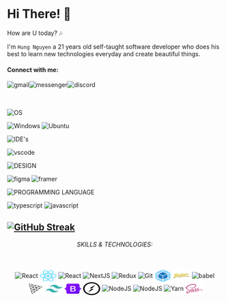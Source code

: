 # Hi There! 👋

How are U today? 🎶

I'm `Hung Nguyen` a 21 years old self-taught software developer who does his best to learn new technologies everyday and create beautiful things.

<!-- <h3> 🛠 &nbsp;Tech Stack</h3> -->

#### Connect with me:

<a href="mailto:hung.nm.here@gmail.com">
<img align="left" alt="gmail" src="https://img.shields.io/badge/Gmail-D14836?style=for-the-badge&logo=gmail&logoColor=white" />
</a>
<a href="https://www.facebook.com/messages/t/100013480894555">
<img align="left" alt="messenger"  src="https://img.shields.io/badge/Messenger-00B2FF?style=for-the-badge&logo=messenger&logoColor=white" />
</a>
<a href="https://discordapp.com/users/467862581822881804">
<img align="left" alt="discord" src="https://img.shields.io/badge/Discord-7289DA?style=for-the-badge&logo=discord&logoColor=white" />
</a>
<br />
<br />
<br />

![OS](https://img.shields.io/badge/-OS-blue?style=for-the-badge)

![Windows](https://img.shields.io/badge/Windows-0078D6?style=for-the-badge&logo=windows&logoColor=white)
![Ubuntu](https://img.shields.io/badge/Ubuntu-E95420?style=for-the-badge&logo=ubuntu&logoColor=white)

![IDE's](https://img.shields.io/badge/-IDE's-darkblue?style=for-the-badge)

![vscode](https://img.shields.io/badge/-Visual%20StudioL%20Code-0A1A2F?style=for-the-badge&logo=visualstudiocode)

![DESIGN](https://img.shields.io/badge/-DESIGN%20TOOLS-orange?style=for-the-badge)

![figma](https://img.shields.io/badge/-figma-0A1A2F?style=for-the-badge&logo=figma)
![framer](https://img.shields.io/badge/-framer-0A1A2F?style=for-the-badge&logo=framer)

![PROGRAMMING LANGUAGE](https://img.shields.io/badge/-proramming%20language-red?style=for-the-badge)

![typescript](https://img.shields.io/badge/-typescript-0A1A2F?style=for-the-badge&logo=typescript)
![javascript](https://img.shields.io/badge/-javascript-0A1A2F?style=for-the-badge&logo=javascript)

[![GitHub Streak](https://github-readme-streak-stats.herokuapp.com?user=nmhung1234&theme=dark&date_format=M%20j%5B%2C%20Y%5D)](https://git.io/streak-stats)
---

<div align="center">
  
  ###### SKILLS & TECHNOLOGIES:
  
</div>

<div align="center" style="display: inline_block"><br>
  <img align="center" alt="React" height="30" width="40" src="https://cdn.jsdelivr.net/gh/devicons/devicon/icons/typescript/typescript-original.svg">
  <img align="center" alt="React" height="30" width="40" src="https://raw.githubusercontent.com/devicons/devicon/master/icons/react/react-original.svg">
  <img align="center" alt="React" height="30" width="30" src="https://upload.wikimedia.org/wikipedia/commons/thumb/9/91/Electron_Software_Framework_Logo.svg/1024px-Electron_Software_Framework_Logo.svg.png">
  <img align="center" alt="NextJS" height="30" width="30" src="https://cdn.jsdelivr.net/gh/devicons/devicon/icons/nextjs/nextjs-original.svg" />
  <img align="center" alt="Redux" height="30" width="40" src="https://cdn.jsdelivr.net/gh/devicons/devicon/icons/redux/redux-original.svg">
  <img align="center" alt="Git" height="30" width="40" src="https://cdn.jsdelivr.net/gh/devicons/devicon/icons/git/git-original.svg">
  <img align="center" alt="webpack" height="30" width="40" src="https://raw.githubusercontent.com/devicons/devicon/master/icons/webpack/webpack-original.svg">
  <img align="center" alt="babel" height="30" width="40" src="https://raw.githubusercontent.com/devicons/devicon/master/icons/babel/babel-original.svg">
  <img align="center" alt="babel" height="30" width="30" src="https://avatars.githubusercontent.com/u/65625612?s=280&v=4">
  <img align="center" alt="three" height="30" width="40" src="https://raw.githubusercontent.com/devicons/devicon/master/icons/threejs/threejs-original.svg">
  <img align="center" alt="tailwind" height="30" width="40" src="https://raw.githubusercontent.com/devicons/devicon/master/icons/tailwindcss/tailwindcss-plain.svg">
  <img align="center" alt="Bootstrap" height="30" width="40" src="https://raw.githubusercontent.com/devicons/devicon/master/icons/bootstrap/bootstrap-original.svg">
  <img align="center" alt="socketIO" height="30" width="40" src="https://raw.githubusercontent.com/devicons/devicon/master/icons/socketio/socketio-original.svg">
  <img align="center" alt="NodeJS" height="30" width="40" src="https://cdn.jsdelivr.net/gh/devicons/devicon/icons/nodejs/nodejs-original.svg">
  <img align="center" alt="NodeJS" height="30" width="30" src="https://images.ctfassets.net/co0pvta7hzrh/42HrBQWEmcwaommKmaOi4e/6451e733189a198d017b6a448f79e6e1/MongoDB.png">
  <img align="center" alt="Yarn" height="30" width="40" src="https://cdn.jsdelivr.net/gh/devicons/devicon/icons/yarn/yarn-original.svg">
  <img align="center" alt="SASS" height="30" width="40" src="https://raw.githubusercontent.com/devicons/devicon/master/icons/sass/sass-original.svg">
</div>

<br />
<br />
<br />

